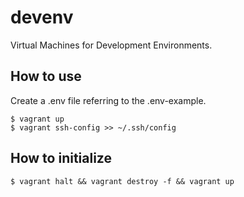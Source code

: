 # devenv
Virtual Machines for Development Environments.

## How to use
Create a .env file referring to the .env-example.
```
$ vagrant up
$ vagrant ssh-config >> ~/.ssh/config
```

## How to initialize
```
$ vagrant halt && vagrant destroy -f && vagrant up
```